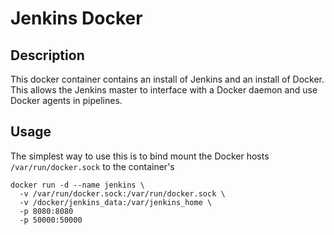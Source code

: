 # Jenkins Docker

## Description

This docker container contains an install of Jenkins and an install of Docker.
This allows the Jenkins master to interface with a Docker daemon and use Docker
agents in pipelines.

## Usage

The simplest way to use this is to bind mount the Docker hosts `/var/run/docker.sock`
to the container's

    docker run -d --name jenkins \
      -v /var/run/docker.sock:/var/run/docker.sock \
      -v /docker/jenkins_data:/var/jenkins_home \
      -p 8080:8080
      -p 50000:50000

